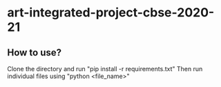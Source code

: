 # art-integrated-project-cbse-2020-21
## How to use? 
Clone the directory and run "pip install -r requirements.txt"
Then run individual files using "python <file_name>"

